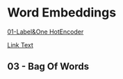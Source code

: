# Word Embeddings

[01-Label&One HotEncoder](https://github.com/Fawzy-AI-Explorer/NLP-Tea/tree/main/01-Text-Preprocessing)

[Link Text]([URL](https://github.com/Fawzy-AI-Explorer/NLP-Tea/tree/main/01-Text-Preprocessing))




## 03 - Bag Of Words


